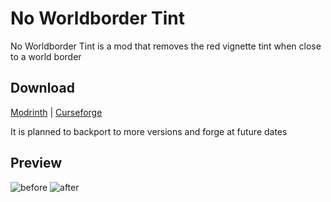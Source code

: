 # No Worldborder Tint
No Worldborder Tint is a mod that removes the red vignette tint when close to a world border

## Download
[Modrinth](https://modrinth.com/mod/noworldbordertint) | [Curseforge](https://www.curseforge.com/minecraft/mc-mods/no-worldborder-tint)

It is planned to backport to more versions and forge at future dates

## Preview
![before](https://github.com/user-attachments/assets/d74ca130-6782-473b-bd5d-7d5c935d6adb)
![after](https://github.com/user-attachments/assets/a2664c62-3702-4337-a2be-5275b9de356b)
